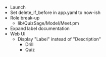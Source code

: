 - Launch
- Set delete_if_before in app.yaml to now-ish
- Role break-up
    - lib/QuizSage/Model/Meet.pm
- Expand label documentation
- Web UI
    - Display "Label" instead of "Description"
        - Drill
        - Quiz
